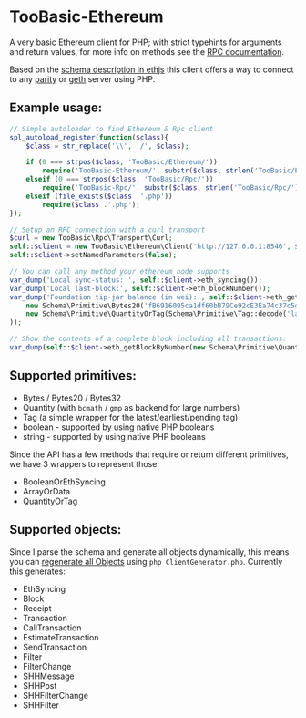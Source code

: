 # TooBasic-Ethereum
A very basic Ethereum client for PHP; with strict typehints for arguments and return values, for more info on methods see the [RPC documentation](https://github.com/paritytech/parity/wiki/JSONRPC-eth-module).

Based on the [schema description in ethjs](https://github.com/SjonHortensius/ethjs-schema/blob/67c3badad07b72649f057a3f7d6039b4d01a03d2/src/schema.json) this client offers a way to connect to any [parity](https://github.com/ethcore/parity) or [geth](https://github.com/ethereum/go-ethereum/) server using PHP.

## Example usage:

```php
// Simple autoloader to find Ethereum & Rpc client
spl_autoload_register(function($class){
	$class = str_replace('\\', '/', $class);

	if (0 === strpos($class, 'TooBasic/Ethereum/'))
		require('TooBasic-Ethereum/'. substr($class, strlen('TooBasic/Ethereum/')) .'.php');
	elseif (0 === strpos($class, 'TooBasic/Rpc/'))
		require('TooBasic-Rpc/'. substr($class, strlen('TooBasic/Rpc/')) .'.php');
	elseif (file_exists($class .'.php'))
		require($class .'.php');
});

// Setup an RPC connection with a curl transport
$curl = new TooBasic\Rpc\Transport\Curl;
self::$client = new TooBasic\Ethereum\Client('http://127.0.0.1:8546', $curl);
self::$client->setNamedParameters(false);

// You can call any method your ethereum node supports
var_dump('Local sync-status: ', self::$client->eth_syncing());
var_dump('Local last-block:', self::$client->eth_blockNumber());
var_dump('Foundation tip-jar balance (in wei):', self::$client->eth_getBalance(
	new Schema\Primitive\Bytes20('fB6916095ca1df60bB79Ce92cE3Ea74c37c5d359'),
	new Schema\Primitive\QuantityOrTag(Schema\Primitive\Tag::decode('latest'))
));

// Show the contents of a complete block including all transactions:
var_dump(self::$client->eth_getBlockByNumber(new Schema\Primitive\QuantityOrTag(new Schema\Primitive\Quantity(dechex(4000000))), true));

```

## Supported primitives:

* Bytes / Bytes20 / Bytes32
* Quantity (with `bcmath` / `gmp` as backend for large numbers)
* Tag (a simple wrapper for the latest/earliest/pending tag)
* boolean - supported by using native PHP booleans
* string - supported by using native PHP booleans

Since the API has a few methods that require or return different primitives, we have 3 wrappers to represent those:
* BooleanOrEthSyncing
* ArrayOrData
* QuantityOrTag

## Supported objects:

Since I parse the schema and generate all objects dynamically, this means you can [regenerate all Objects](https://github.com/SjonHortensius/TooBasic-Ethereum/blob/master/ClientGenerator.php) using `php ClientGenerator.php`. Currently this generates:

* EthSyncing
* Block
* Receipt
* Transaction
* CallTransaction
* EstimateTransaction
* SendTransaction
* Filter
* FilterChange
* SHHMessage
* SHHPost
* SHHFilterChange
* SHHFilter
